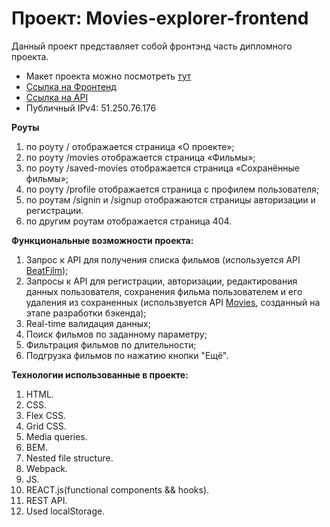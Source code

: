 # Проект: Movies-explorer-frontend

Данный проект представляет собой фронтэнд часть дипломного проекта.

* Макет проекта можно посмотреть [тут](https://disk.yandex.ru/d/pnDO61zF0_IRjA)
* [Ссылка на Фронтенд](https://movies.hedgehog.nomoredomains.club)
* [Ссылка на API](https://api.movies.hedgehog.nomoredomains.club)
* Публичный IPv4: 51.250.76.176

**Роуты**
1. по роуту / отображается страница «О проекте»;
2. по роуту /movies отображается страница «Фильмы»;
3. по роуту /saved-movies отображается страница «Сохранённые фильмы»;
4. по роуту /profile отображается страница с профилем пользователя;
5. по роутам /signin и /signup отображаются страницы авторизации и регистрации.
6. по другим роутам отображается страница 404.

**Функциональные возможности проекта:**
1. Запрос к API для получения списка фильмов (используется API [BeatFilm](https://api.nomoreparties.co/beatfilm-movies));
2. Запросы к API для регистрации, авторизации, редактирования данных пользователя, сохранения фильма пользователем и его удаления из сохраненных (использвуется API [Movies](https://api.movies.hedgehog.nomoredomains.club), созданный на этапе разработки бэкенда);
3. Real-time валидация данных;
4. Поиск фильмов по заданному параметру;
5. Фильтрация фильмов по длительности;
6. Подгрузка фильмов по нажатию кнопки "Ещё".

**Технологии использованные в проекте:**
1. HTML.
2. CSS.
3. Flex CSS.
4. Grid CSS.
5. Media queries.
6. BEM.
7. Nested file structure.
8. Webpack.
9. JS.
10. REACT.js(functional components && hooks).
11. REST API.
12. Used localStorage.
